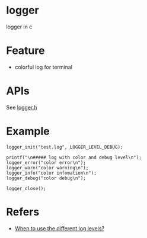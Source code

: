 # logger
logger in c

# Feature
- colorful log for terminal

# APIs
See [logger.h](./logger.h)

# Example
```
logger_init("test.log", LOGGER_LEVEL_DEBUG);

printf("\n##### log with color and debug level\n");
logger_error("color error\n");
logger_warn("color warning\n");
logger_info("color infomation\n");
logger_debug("color debug\n");

logger_close();
```

# Refers
- [When to use the different log levels?](https://stackoverflow.com/questions/2031163/when-to-use-the-different-log-levels)
